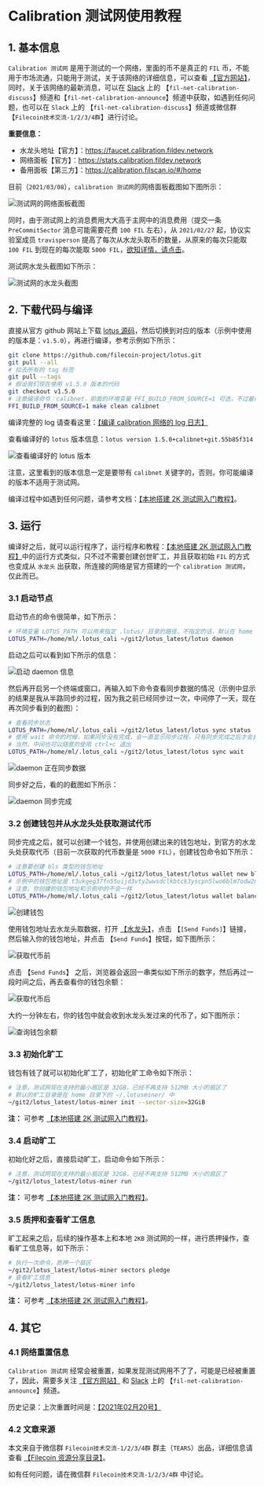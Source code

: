 

# Calibration 测试网使用教程

## 1. 基本信息

`Calibration 测试网` 是用于测试的一个网络，里面的币不是真正的 `FIL` 币，不能用于市场流通，只能用于测试，关于该网络的详细信息，可以查看 [【官方网站】](https://network.filecoin.io/)，同时，关于该网络的最新消息，可以在 [Slack](filecoinproject.slack.com) 上的 【`fil-net-calibration-discuss`】频道和【`fil-net-calibration-announce`】频道中获取，如遇到任何问题，也可以在 `Slack` 上的 【`fil-net-calibration-discuss`】频道或微信群【`Filecoin技术交流-1/2/3/4群`】进行讨论。

**重要信息：**

- 水龙头地址【官方】：https://faucet.calibration.fildev.network
- 网络面板【官方】：https://stats.calibration.fildev.network
- 备用面板【第三方】：https://calibration.filscan.io/#/home

目前（`2021/03/08`），`calibration 测试网`的网络面板截图如下图所示：

![测试网的网络面板截图](./pictures/cali_stats.png)

同时，由于测试网上的消息费用大大高于主网中的消息费用（提交一条 `PreCommitSector` 消息可能需要花费 `100 FIL` 左右），从 `2021/02/27` 起，协议实验室成员 `travisperson` 提高了每次从水龙头取币的数量，从原来的每次只能取 `100 FIL` 到现在的每次能取 `5000 FIL`，[欲知详情，请点击](https://filecoinproject.slack.com/archives/C01D42NNLMS/p1614363209108500)。

测试网水龙头截图如下所示：

![测试网的水龙头截图](./pictures/cali_faucet.png)


## 2. 下载代码与编译

直接从官方 github 网站上下载 [lotus 源码](https://github.com/filecoin-project/lotus)，然后切换到对应的版本（示例中使用的版本是：`v1.5.0`），再进行编译，参考示例如下所示：

```sh
git clone https://github.com/filecoin-project/lotus.git
git pull --all
# 拉去所有的 tag 标签
git pull --tags
# 假设我们现在使用 v1.5.0 版本的代码
git checkout v1.5.0
# 注意编译命令：calibnet，前面的环境变量 FFI_BUILD_FROM_SOURCE=1 可选，不过最好加上
FFI_BUILD_FROM_SOURCE=1 make clean calibnet
```

编译完整的 log 请查看这里：[【编译 calibration 网络的 log 日志】](./files/build_calinet_log.md)

查看编译好的 `lotus` 版本信息：`lotus version 1.5.0+calibnet+git.55b85f314`

![查看编译好的 lotus 版本](./pictures/cali_lotus_version.png)

注意，这里看到的版本信息一定是要带有 `calibnet` 关键字的，否则，你可能编译的版本不适用于测试网。

编译过程中如遇到任何问题，请参考文档：[【本地搭建 2K 测试网入门教程】](https://github.com/filecoin-project/community-china/blob/master/documents/tutorial/local_2k_dev_tutorial/local_2k_dev_tutorial.md)。


## 3. 运行

编译好之后，就可以运行程序了，运行程序和教程：[【本地搭建 2K 测试网入门教程】](https://github.com/filecoin-project/community-china/blob/master/documents/tutorial/local_2k_dev_tutorial/local_2k_dev_tutorial.md)中的运行方式类似，只不过不需要创建创世旷工，并且获取初始 `FIL` 的方式也变成从 `水龙头` 出获取，所连接的网络是官方搭建的一个 `calibration 测试网`，仅此而已。

### 3.1 启动节点

启动节点的命令很简单，如下所示：

```sh
# 环境变量 LOTUS_PATH 可以用来指定 .lotus/ 目录的路径，不指定的话，默认在 home 目录下的 ~/.lotus/ 中
LOTUS_PATH=/home/ml/.lotus_cali ~/git2/lotus_latest/lotus daemon
```

启动之后可以看到如下所示的信息：

![启动 daemon 信息](./pictures/cali_start_daemon.png)

然后再开启另一个终端或窗口，再输入如下命令查看同步数据的情况（示例中显示的结果是我从半路同步的过程，因为我之前已经同步过一次，中间停了一天，现在再次同步看到的截图）：

```sh
# 查看同步状态
LOTUS_PATH=/home/ml/.lotus_cali ~/git2/lotus_latest/lotus sync status
# 使用 wait 命令的时候，如果同步没有完成，会一直显示同步过程，只有同步完成之后才会自动退出
# 当然，中间也可以随意的使用 ctrl+c 退出
LOTUS_PATH=/home/ml/.lotus_cali ~/git2/lotus_latest/lotus sync wait
````

![daemon 正在同步数据](./pictures/cali_sync_status_01.png)

同步好之后，看的的截图如下所示：

![daemon 同步完成](./pictures/cali_sync_status_finished.png)

### 3.2 创建钱包并从水龙头处获取测试代币

同步完成之后，就可以创建一个钱包，并使用创建出来的钱包地址，到官方的水龙头处获取代币（目前一次获取的代币数量是 `5000 FIL`），创建钱包命令如下所示：

```sh
# 注意要创建 bls 类型的钱包地址
LOTUS_PATH=/home/ml/.lotus_cali ~/git2/lotus_latest/lotus wallet new bls
# 示例中的钱包地址是 t3ukgeg37fn55uijd3vty2wwsdclkbtck3yscpn5lwo6blm7odw2nasnb2zeg5lmfk3lbobl6uxhh6jukveloq，
# 注意，你创建的钱包地址和示例中的不会一样
LOTUS_PATH=/home/ml/.lotus_cali ~/git2/lotus_latest/lotus wallet balance t3ukgeg37fn55uijd3vty2wwsdclkbtck3yscpn5lwo6blm7odw2nasnb2zeg5lmfk3lbobl6uxhh6jukveloq
````

![创建钱包](./pictures/cali_new_wallet.png)

使用钱包地址去水龙头取数据，打开 [【水龙头】](https://faucet.calibration.fildev.network)，点击 【`[Send Funds]`】链接，然后输入你的钱包地址，并点击 【`Send Funds`】按钮，如下图所示：

![获取代币前](./pictures/cali_faucet_before_send_funds.png)

点击 【`Send Funds`】 之后，浏览器会返回一串类似如下所示的数字，然后再过一段时间之后，再去查看你的钱包余额：

![获取代币后](./pictures/cali_faucet_after_send_funds.png)

大约一分钟左右，你的钱包中就会收到水龙头发过来的代币了，如下图所示：

![查询钱包余额](./pictures/cali_faucet_got_funds.png)


### 3.3 初始化旷工

钱包有钱了就可以初始化旷工了，初始化旷工命令如下所示：

```sh
# 注意，测试网现在支持的最小扇区是 32GB，已经不再支持 512MB 大小的扇区了
# 默认的旷工目录是在 home 目录下的 ~/.lotusminer/ 中
~/git2/lotus_latest/lotus-miner init --sector-size=32GiB
````

**注：** 可参考 [【本地搭建 2K 测试网入门教程】](https://github.com/filecoin-project/community-china/blob/master/documents/tutorial/local_2k_dev_tutorial/local_2k_dev_tutorial.md)。

### 3.4 启动旷工

初始化好之后，直接启动旷工，启动命令如下所示：

```sh
# 注意，测试网现在支持的最小扇区是 32GB，已经不再支持 512MB 大小的扇区了
~/git2/lotus_latest/lotus-miner run
````

**注：** 可参考 [【本地搭建 2K 测试网入门教程】](https://github.com/filecoin-project/community-china/blob/master/documents/tutorial/local_2k_dev_tutorial/local_2k_dev_tutorial.md)。

### 3.5 质押和查看旷工信息

旷工起来之后，后续的操作基本上和本地 `2KB` 测试网的一样，进行质押操作，查看旷工信息等，如下所示：

```sh
# 执行一次命令，质押一个扇区
~/git2/lotus_latest/lotus-miner sectors pledge
# 查看旷工信息
~/git2/lotus_latest/lotus-miner info
````

**注：** 可参考 [【本地搭建 2K 测试网入门教程】](https://github.com/filecoin-project/community-china/blob/master/documents/tutorial/local_2k_dev_tutorial/local_2k_dev_tutorial.md)。


## 4. 其它

### 4.1 网络重置信息

`Calibration 测试网` 经常会被重置，如果发现测试网用不了了，可能是已经被重置了，因此，需要多关注  [【官方网站】](https://network.filecoin.io/) 和 [Slack](filecoinproject.slack.com) 上的 【`fil-net-calibration-announce`】频道。

历史记录：上次重置时间是：[【2021年02月20号】](https://filecoinproject.slack.com/archives/C01D42NNLMS/p1613779525000400)


### 4.2 文章来源

本文来自于微信群 `Filecoin技术交流-1/2/3/4群` 群主（`TEARS`）出品，详细信息请查看 [【Filecoin 资源分享目录】](https://github.com/CoinSummer/filecoin)。

如有任何问题，请在微信群 `Filecoin技术交流-1/2/3/4群` 中讨论。
